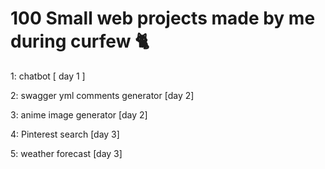 
# 100 Small web projects made by me during curfew 🐈 

1: chatbot [ day 1 ]

2: swagger yml comments generator [day 2]

3: anime image generator [day 2]

4: Pinterest search [day 3]

5: weather forecast [day 3]
